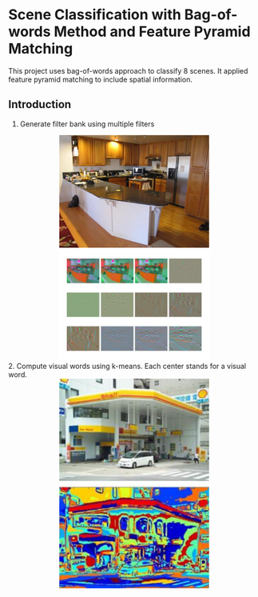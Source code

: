 # Scene Classification with Bag-of-words Method and Feature Pyramid Matching
This project uses bag-of-words approach to classify 8 scenes. It applied feature pyramid matching to include spatial information. 
## Introduction
1. Generate filter bank using multiple filters
<div align="center">
  <img src="Results/Kitchen.jpg" width="300"/>
  <img src="Results/Filter_response.png" width="300"/>
</div>
2. Compute visual words using k-means. Each center stands for a visual word.
<div align="center">
  <img src="Results/Visual_words.jpg" width="300"/>
</div>
